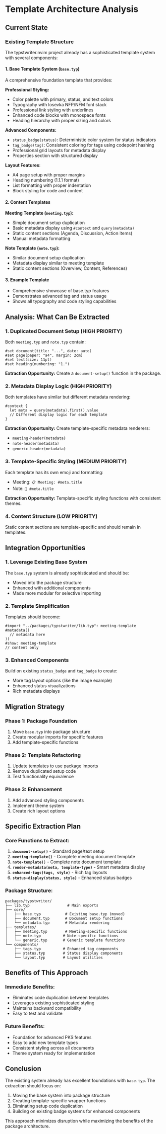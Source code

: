 # Template Architecture Analysis

## Current State

### Existing Template Structure

The typstwriter.nvim project already has a sophisticated template system with several components:

#### 1. Base Template System (`base.typ`)
A comprehensive foundation template that provides:

**Professional Styling:**
- Color palette with primary, status, and text colors
- Typography with Iosevka NFP/NFM font stack
- Professional link styling with underlines
- Enhanced code blocks with monospace fonts
- Heading hierarchy with proper sizing and colors

**Advanced Components:**
- `status_badge(status)`: Deterministic color system for status indicators
- `tag_badge(tag)`: Consistent coloring for tags using codepoint hashing
- Professional grid layouts for metadata display
- Properties section with structured display

**Layout Features:**
- A4 page setup with proper margins
- Heading numbering (1.1.1 format)
- List formatting with proper indentation
- Block styling for code and content

#### 2. Content Templates
**Meeting Template (`meeting.typ`):**
- Simple document setup duplication
- Basic metadata display using `#context` and `query(metadata)`
- Static content sections (Agenda, Discussion, Action Items)
- Manual metadata formatting

**Note Template (`note.typ`):**
- Similar document setup duplication
- Metadata display similar to meeting template
- Static content sections (Overview, Content, References)

#### 3. Example Template
- Comprehensive showcase of base.typ features
- Demonstrates advanced tag and status usage
- Shows all typography and code styling capabilities

## Analysis: What Can Be Extracted

### 1. **Duplicated Document Setup (HIGH PRIORITY)**
Both `meeting.typ` and `note.typ` contain:
```typst
#set document(title: "...", date: auto)
#set page(paper: "a4", margin: 2cm)
#set text(size: 11pt)
#set heading(numbering: "1.")
```

**Extraction Opportunity:** Create a `document-setup()` function in the package.

### 2. **Metadata Display Logic (HIGH PRIORITY)**
Both templates have similar but different metadata rendering:
```typst
#context {
  let meta = query(metadata).first().value
  // Different display logic for each template
}
```

**Extraction Opportunity:** Create template-specific metadata renderers:
- `meeting-header(metadata)`
- `note-header(metadata)`
- `generic-header(metadata)`

### 3. **Template-Specific Styling (MEDIUM PRIORITY)**
Each template has its own emoji and formatting:
- Meeting: `📋 Meeting: #meta.title`
- Note: `📝 #meta.title`

**Extraction Opportunity:** Template-specific styling functions with consistent themes.

### 4. **Content Structure (LOW PRIORITY)**
Static content sections are template-specific and should remain in templates.

## Integration Opportunities

### 1. **Leverage Existing Base System**
The `base.typ` system is already sophisticated and should be:
- Moved into the package structure
- Enhanced with additional components
- Made more modular for selective importing

### 2. **Template Simplification**
Templates should become:
```typst
#import "../packages/typstwriter/lib.typ": meeting-template
#metadata((
  // metadata here
))
#show: meeting-template
// content only
```

### 3. **Enhanced Components**
Build on existing `status_badge` and `tag_badge` to create:
- More tag layout options (like the image example)
- Enhanced status visualizations
- Rich metadata displays

## Migration Strategy

### Phase 1: Package Foundation
1. Move `base.typ` into package structure
2. Create modular imports for specific features
3. Add template-specific functions

### Phase 2: Template Refactoring
1. Update templates to use package imports
2. Remove duplicated setup code
3. Test functionality equivalence

### Phase 3: Enhancement
1. Add advanced styling components
2. Implement theme system
3. Create rich layout options

## Specific Extraction Plan

### Core Functions to Extract:
1. **`document-setup()`** - Standard page/text setup
2. **`meeting-template()`** - Complete meeting document template
3. **`note-template()`** - Complete note document template
4. **`render-metadata(meta, template-type)`** - Smart metadata display
5. **`enhanced-tags(tags, style)`** - Rich tag layouts
6. **`status-display(status, style)`** - Enhanced status badges

### Package Structure:
```
packages/typstwriter/
├── lib.typ                 # Main exports
├── core/
│   ├── base.typ           # Existing base.typ (moved)
│   ├── document.typ       # Document setup functions
│   └── metadata.typ       # Metadata rendering
├── templates/
│   ├── meeting.typ        # Meeting-specific functions
│   ├── note.typ          # Note-specific functions
│   └── generic.typ       # Generic template functions
└── components/
    ├── tags.typ          # Enhanced tag components
    ├── status.typ        # Status display components
    └── layout.typ        # Layout utilities
```

## Benefits of This Approach

### Immediate Benefits:
- Eliminates code duplication between templates
- Leverages existing sophisticated styling
- Maintains backward compatibility
- Easy to test and validate

### Future Benefits:
- Foundation for advanced PKS features
- Easy to add new template types
- Consistent styling across all documents
- Theme system ready for implementation

## Conclusion

The existing system already has excellent foundations with `base.typ`. The extraction should focus on:
1. Moving the base system into package structure
2. Creating template-specific wrapper functions
3. Eliminating setup code duplication
4. Building on existing badge systems for enhanced components

This approach minimizes disruption while maximizing the benefits of the package architecture.
